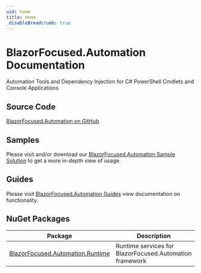 ```yaml
---
uid: home
title: Home
_disableBreadcrumb: true
---
```


# BlazorFocused.Automation Documentation

Automation Tools and Dependency Injection for C# PowerShell Cmdlets and Console Applications

## Source Code

[BlazorFocused.Automation on GitHub](https://github.com/BlazorFocused/Automation)

## Samples

Please visit and/or download our [BlazorFocused.Automation Sample Solution](https://github.com/BlazorFocused/Automation/tree/main/samples) to get a more in-depth view of usage.

## Guides

Please visit [BlazorFocused.Automation Guides](guides/index.md) view documentation on functionality.

## NuGet Packages

| Package                                                                                              | Description                                             |
| ---------------------------------------------------------------------------------------------------- | ------------------------------------------------------- |
| [BlazorFocused.Automation.Runtime](https://www.nuget.org/packages/BlazorFocused.Automation.Runtime/) | Runtime services for BlazorFocused.Automation framework |
